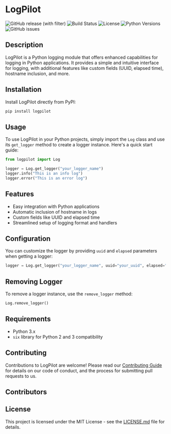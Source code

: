 # LogPilot

![GitHub release (with filter)](https://img.shields.io/github/v/release/garethng/logpilot)
![Build Status](https://img.shields.io/github/actions/workflow/status/garethng/logpilot/python-publish.yml)
![License](https://img.shields.io/badge/license-MIT-green.svg)
![Python Versions](https://img.shields.io/pypi/pyversions/logpilot.svg)
![GitHub issues](https://img.shields.io/github/issues/garethng/LogPilot)

## Description
LogPilot is a Python logging module that offers enhanced capabilities for logging in Python applications. It provides a simple and intuitive interface for logging, with additional features like custom fields (UUID, elapsed time), hostname inclusion, and more.

## Installation
Install LogPilot directly from PyPI:
```bash
pip install logpilot
```

## Usage
To use LogPilot in your Python projects, simply import the `Log` class and use its `get_logger` method to create a logger instance. Here's a quick start guide:

```python
from logpilot import Log

logger = Log.get_logger("your_logger_name")
logger.info("This is an info log")
logger.error("This is an error log")
```

## Features
- Easy integration with Python applications
- Automatic inclusion of hostname in logs
- Custom fields like UUID and elapsed time
- Streamlined setup of logging format and handlers

## Configuration
You can customize the logger by providing `uuid` and `elapsed` parameters when getting a logger:

```python
logger = Log.get_logger("your_logger_name", uuid="your_uuid", elapsed="time_elapsed")
```

## Removing Logger
To remove a logger instance, use the `remove_logger` method:

```python
Log.remove_logger()
```

## Requirements
- Python 3.x
- `six` library for Python 2 and 3 compatibility

## Contributing
Contributions to LogPilot are welcome! Please read our [Contributing Guide](CONTRIBUTING.md) for details on our code of conduct, and the process for submitting pull requests to us.

## Contributors

<!-- ALL-CONTRIBUTORS-LIST:START - Do not remove or modify this section -->
<!-- prettier-ignore-start -->
<!-- markdownlint-disable -->

<!-- markdownlint-restore -->
<!-- prettier-ignore-end -->

<!-- ALL-CONTRIBUTORS-LIST:END -->


## License
This project is licensed under the MIT License - see the [LICENSE.md](LICENSE) file for details.
